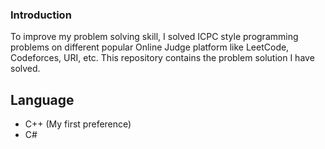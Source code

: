 ### Introduction
To improve my problem solving skill, I solved ICPC style programming problems on different popular Online Judge platform like LeetCode, Codeforces, URI, etc. This repository contains the problem solution I have solved. 

## Language 
- C++ (My first preference)
- C#